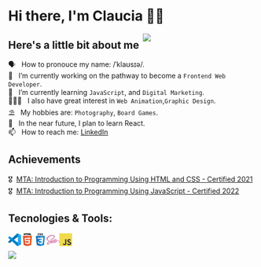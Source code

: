 # Hi there, I'm Claucia 👋🏼
<img align='right' src="https://media.giphy.com/media/paTz7UZbPfTZFRYnnB/giphy.gif" width="230">

<!-- <br/> -->

## Here's a little bit about me

🗣 &nbsp; How to pronouce my name: /ˈklaʊsɪə/.  
🔭 &nbsp; I’m currently working on the pathway to become a `Frontend Web Developer`.  
🌱 &nbsp; I’m currently learning `JavaScript`, and `Digital Marketing`.     
👩🏼‍🎨 &nbsp; I also have great interest in `Web Animation`,`Graphic Design`.  
⛱ &nbsp; My hobbies are: `Photography`, `Board Games`.  
🎯 &nbsp; In the near future, I plan to learn React.  
📫 &nbsp; How to reach me: [LinkedIn][linkedin] 
 <br />

##  Achievements

 🎖 &nbsp;[MTA: Introduction to Programming Using HTML and CSS - Certified 2021](https://www.credly.com/badges/aca3416b-accf-4027-b79c-c63214241744/)    
 🎖 &nbsp;[MTA: Introduction to Programming Using JavaScript - Certified 2022](https://www.credly.com/badges/10fb920f-be8a-4472-ab50-60ec75d413ef/public_url)


 ##  Tecnologies & Tools:

 <img align="left" alt="Visual Studio Code" width="26px" src="https://raw.githubusercontent.com/github/explore/80688e429a7d4ef2fca1e82350fe8e3517d3494d/topics/visual-studio-code/visual-studio-code.png" />
 <img align="left" alt="HTML5" width="26px" src="https://raw.githubusercontent.com/github/explore/80688e429a7d4ef2fca1e82350fe8e3517d3494d/topics/html/html.png" />
 <img align="left" alt="CSS3" width="26px" src="https://raw.githubusercontent.com/github/explore/80688e429a7d4ef2fca1e82350fe8e3517d3494d/topics/css/css.png" />
 <img align="left" alt="Sass" width="26px" src="https://raw.githubusercontent.com/github/explore/80688e429a7d4ef2fca1e82350fe8e3517d3494d/topics/sass/sass.png" />
 <img align="left" alt="JavaScript" width="26px" src="https://raw.githubusercontent.com/github/explore/80688e429a7d4ef2fca1e82350fe8e3517d3494d/topics/javascript/javascript.png" />
 <!-- <img align="left" alt="React" width="26px" src="https://raw.githubusercontent.com/github/explore/80688e429a7d4ef2fca1e82350fe8e3517d3494d/topics/react/react.png" />
 <img align="left" alt="Git" width="26px" src="https://raw.githubusercontent.com/github/explore/80688e429a7d4ef2fca1e82350fe8e3517d3494d/topics/git/git.png" /> -->
 
 <br />
 <br />

<a href="https://github.com/claucia">
  <img align="center" src="https://github-readme-stats.vercel.app/api?username=claucia&show_icons=true&theme=omni&count_private=true" />
</a>
 <br />
 <br />

<!-- links -->
 [linkedin]: https://www.linkedin.com/in/clauciacambruzzi/






